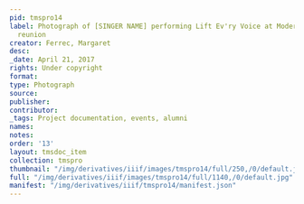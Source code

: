 ```yaml
---
pid: tmspro14
label: Photograph of [SINGER NAME] performing Lift Ev'ry Voice at Modern School multigenerational
  reunion
creator: Ferrec, Margaret
desc:
_date: April 21, 2017
rights: Under copyright
format:
type: Photograph
source:
publisher:
contributor:
_tags: Project documentation, events, alumni
names:
notes:
order: '13'
layout: tmsdoc_item
collection: tmspro
thumbnail: "/img/derivatives/iiif/images/tmspro14/full/250,/0/default.jpg"
full: "/img/derivatives/iiif/images/tmspro14/full/1140,/0/default.jpg"
manifest: "/img/derivatives/iiif/tmspro14/manifest.json"
---
```

